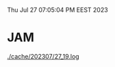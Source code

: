 Thu Jul 27 07:05:04 PM EEST 2023
# JAM
<a href='./cache/202307/27_19.log'>./cache/202307/27_19.log</a>
